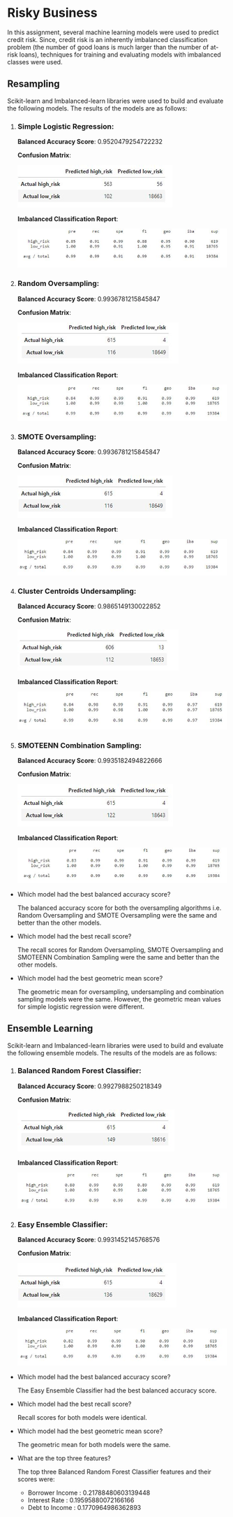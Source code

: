 # Risky Business

In this assignment, several machine learning models were used to predict credit risk. Since, credit risk is an inherently imbalanced classification problem (the number of good loans is much larger than the number of at-risk loans), techniques for training and evaluating models with imbalanced classes were used. 

## Resampling

Scikit-learn and Imbalanced-learn libraries were used to build and evaluate the following models. The results of the models are as follows:

1. ### **Simple Logistic Regression**:

   **Balanced Accuracy Score**: 0.9520479254722232

   **Confusion Matrix**: 

   ![Confusion Matrix](Images/cm_sr.JPG)

   **Imbalanced Classification Report**:

   ![Simple Regression](Images/simple_regression.JPG)

2. ### **Random Oversampling**:

   **Balanced Accuracy Score**: 0.9936781215845847

   **Confusion Matrix**: 

   ![Confusion Matrix](Images/cm_ro.JPG)

   **Imbalanced Classification Report**:

   ![Random Oversampling](Images/random_oversampling.JPG)

3. ### **SMOTE Oversampling**:

   **Balanced Accuracy Score**: 0.9936781215845847

   **Confusion Matrix**: 

   ![Confusion Matrix](Images/cm_smote.JPG)

   **Imbalanced Classification Report**:

   ![SMOTE Oversampling](Images/smote.JPG)

4. ### **Cluster Centroids Undersampling**:

   **Balanced Accuracy Score**: 0.9865149130022852

   **Confusion Matrix**: 

   ![Confusion Matrix](Images/cm_cc.JPG)

   **Imbalanced Classification Report**:

   ![Cluster Centroid Undersampling](Images/cc_undersampling.JPG)

5. ### **SMOTEENN Combination Sampling**:

   **Balanced Accuracy Score**: 0.9935182494822666

   **Confusion Matrix**: 

   ![Confusion Matrix](Images/cm_smoteenn.JPG)

   **Imbalanced Classification Report**:

   ![SMOTEENN Oversampling](Images/smoteenn.JPG)

* Which model had the best balanced accuracy score?
  
  The balanced accuracy score for both the oversampling algorithms i.e. Random Oversampling and SMOTE Oversampling were the same and better than the other models.

* Which model had the best recall score?

  The recall scores for Random Oversampling, SMOTE Oversampling and SMOTEENN Combination Sampling were the same and better than the other models.

* Which model had the best geometric mean score?

  The geometric mean for oversampling, undersampling and combination sampling models were the same. However, the geometric mean values for simple logistic regression were different. 

## Ensemble Learning

Scikit-learn and Imbalanced-learn libraries were used to build and evaluate the following ensemble models. The results of the models are as follows:

1. ### **Balanced Random Forest Classifier**:

   **Balanced Accuracy Score**: 0.9927988250218349

   **Confusion Matrix**: 

   ![Confusion Matrix](Images/cm_brf.JPG)

   **Imbalanced Classification Report**:

   ![Balanced Random Forest](Images/brandom_forest.JPG)

2. ### **Easy Ensemble Classifier**:

   **Balanced Accuracy Score**: 0.9931452145768576

   **Confusion Matrix**: 

   ![Confusion Matrix](Images/cm_eec.JPG)

   **Imbalanced Classification Report**:

   ![Easy Ensemble](Images/easy_ensemble.JPG)   

* Which model had the best balanced accuracy score?
  
  The Easy Ensemble Classifier had the best balanced accuracy score.

* Which model had the best recall score?

  Recall scores for both models were identical.

* Which model had the best geometric mean score?

  The geometric mean for both models were the same. 

* What are the top three features?

  The top three Balanced Random Forest Classifier features and their scores were:

  - Borrower Income : 0.21788480603139448
  - Interest Rate : 0.19595880072166166
  - Debt to Income : 0.1770964986362893






